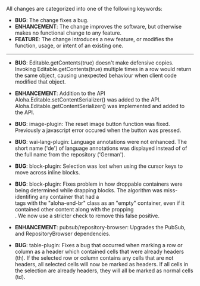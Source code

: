 All changes are categorized into one of the following keywords:

- **BUG**: The change fixes a bug.
- **ENHANCEMENT**: The change improves the software, but otherwise makes no
                   functional change to any feature.
- **FEATURE**: The change introduces a new feature, or modifies the function,
               usage, or intent of an existing one.

----

- **BUG**: Editable.getContents(true) doesn't make defensive copies.
		   Invoking Editable.getContents(true) multiple times in a row would
		   return the same object, causing unexpected behaviour when client
		   code modified that object.

- **ENHANCEMENT**: Addition to the API
                   Aloha.Editable.setContentSerializer() was added to the API.
                   Aloha.Editable.getContentSerializer() was implemented and
				   added to the API.

- **BUG**: image-plugin: The reset image button function was fixed.  Previously
           a javascript error occured when the button was pressed.

- **BUG**: wai-lang-plugin: Language annotations were not enhanced.
		   The short name ('de') of language annotations was displayed instead
		   of of the full name from the repository ('German').

- **BUG**: block-plugin: Selection was lost when using the cursor keys to move
           across inline blocks.

- **BUG**: block-plugin: Fixes problem in how droppable containers were being
		   determined while drapping blocks.  The algorithm was miss-identifing
		   any container that had a <br> tags with the "aloha-end-br" class as
		   an "empty" container, even if it contained other content along with
		   the propping <br>.  We now use a stricter check to remove this false
		   positive.

- **ENHANCEMENT**: pubsub/repository-browser: Upgrades the PubSub, and
                   RepositoryBrowser dependencies.
                   
- **BUG**: table-plugin: Fixes a bug that occurred when marking a row or column
		   as a header which contained cells that were already headers (th). If
		   the selected row or column contains any cells that are not headers, 
		   all selected cells will now be marked as headers. If all cells in the
		   selection are already headers, they will all be marked as normal
		   cells (td).
